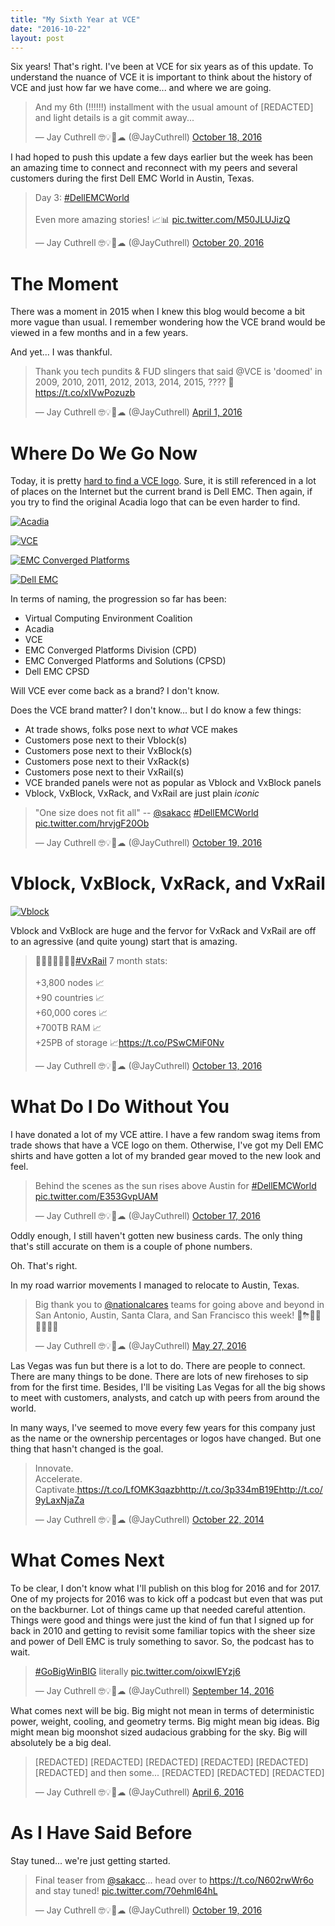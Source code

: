 ```yaml
---
title: "My Sixth Year at VCE"
date: "2016-10-22"
layout: post
---
```


Six years! That's right. I've been at VCE for six years as of this update. To
understand the nuance of VCE it is important to think about the history of VCE
and just how far we have come... and where we are going.

<blockquote class="twitter-tweet" data-lang="en"><p lang="en" dir="ltr">And my 6th (!!!!!!) installment with the usual amount of [REDACTED] and light details is a git commit away...</p>&mdash; Jay Cuthrell 🤓💡🚀☁ (@JayCuthrell) <a href="https://twitter.com/JayCuthrell/status/788394956347944961">October 18, 2016</a></blockquote>
<script async src="//platform.twitter.com/widgets.js" charset="utf-8"></script>

I had hoped to push this update a few days earlier but the week has been an
amazing time to connect and reconnect with my peers and several customers during
the first Dell EMC World in Austin, Texas. 

<blockquote class="twitter-tweet" data-lang="en"><p lang="en" dir="ltr">Day 3:
<a href="https://twitter.com/hashtag/DellEMCWorld?src=hash">#DellEMCWorld</a>
<br><br>Even more amazing stories! 📈📊 <a
href="https://t.co/M50JLUJizQ">pic.twitter.com/M50JLUJizQ</a></p>&mdash; Jay
Cuthrell 🤓💡🚀☁ (@JayCuthrell) <a
href="https://twitter.com/JayCuthrell/status/789179761474039808">October 20,
2016</a></blockquote>
<script async src="//platform.twitter.com/widgets.js" charset="utf-8"></script>

The Moment
==========

There was a moment in 2015 when I knew this blog would become a bit
more vague than usual. I remember wondering how the VCE brand would be viewed in
a few months and in a few years. 

And yet... I was thankful.

<blockquote class="twitter-tweet" data-lang="en"><p lang="en" dir="ltr">Thank
you tech pundits &amp; FUD slingers that said @VCE is &#39;doomed&#39; in 2009,
2010, 2011, 2012, 2013, 2014, 2015, ???? 🚀<a
href="https://t.co/xIVwPozuzb">https://t.co/xIVwPozuzb</a></p>&mdash; Jay
Cuthrell 🤓💡🚀☁ (@JayCuthrell) <a
href="https://twitter.com/JayCuthrell/status/715756345320947712">April 1,
2016</a></blockquote>
<script async src="//platform.twitter.com/widgets.js" charset="utf-8"></script>

Where Do We Go Now
==================

Today, it is pretty [hard to find a VCE logo](http://jaycuthrell.com/dell-emc-converged-platforms-and-solutions/). Sure, it is still referenced in a
lot of places on the Internet but the current brand is Dell EMC. Then again, if
you try to find the original Acadia logo that can be even harder to find.

[![Acadia](/images/acadia.jpg
"Acadia")](http://www.vce.com/about/media/news?id=tcm:20-468)

[![VCE](/images/vce.png "VCE")](http://vce.com)

[![EMC Converged Platforms](/images/vce-logo-text.png "EMC Converged
Platforms")](http://www.vce.com/about/media/news?id=tcm:20-36801)

[![Dell EMC](/images/dell-emc-logo-text.png "Dell EMC")](http://vce.com)

In terms of naming, the progression so far has been:

- Virtual Computing Environment Coalition
- Acadia
- VCE
- EMC Converged Platforms Division (CPD)
- EMC Converged Platforms and Solutions (CPSD)
- Dell EMC CPSD

Will VCE ever come back as a brand? I don't know.

Does the VCE brand matter? I don't know... but I do know a few things:

- At trade shows, folks pose next to _what_ VCE makes
- Customers pose next to their Vblock(s)
- Customers pose next to their VxBlock(s)
- Customers pose next to their VxRack(s)
- Customers pose next to their VxRail(s)
- VCE branded panels were not as popular as Vblock and VxBlock panels
- Vblock, VxBlock, VxRack, and VxRail are just plain *iconic* 

<blockquote class="twitter-tweet" data-lang="en"><p lang="en"
dir="ltr">&quot;One size does not fit all&quot; -- <a
href="https://twitter.com/sakacc">@sakacc</a> <a
href="https://twitter.com/hashtag/DellEMCWorld?src=hash">#DellEMCWorld</a> <a
href="https://t.co/hrvjgF20Ob">pic.twitter.com/hrvjgF20Ob</a></p>&mdash; Jay
Cuthrell 🤓💡🚀☁ (@JayCuthrell) <a
href="https://twitter.com/JayCuthrell/status/788778627810766848">October 19,
2016</a></blockquote>
<script async src="//platform.twitter.com/widgets.js" charset="utf-8"></script>


Vblock, VxBlock, VxRack, and VxRail
===================================

[![Vblock](/images/Vblock_300_FX.jpg "Vblock")](http://vce.com)

Vblock and VxBlock are huge and the fervor for VxRack and VxRail are off to an
agressive (and quite young) start that is amazing.

<blockquote class="twitter-tweet" data-lang="en"><p lang="en"
dir="ltr">📅📅📅📅📅📅📅<a
href="https://twitter.com/hashtag/VxRail?src=hash">#VxRail</a> 7 month
stats:<br><br>+3,800 nodes 📈<br>+90 countries 📈<br>+60,000 cores 📈<br>+700TB
RAM 📈<br>+25PB of storage 📈<a
href="https://t.co/PSwCMiF0Nv">https://t.co/PSwCMiF0Nv</a></p>&mdash; Jay
Cuthrell 🤓💡🚀☁ (@JayCuthrell) <a
href="https://twitter.com/JayCuthrell/status/786426200222674945">October 13,
2016</a></blockquote>
<script async src="//platform.twitter.com/widgets.js" charset="utf-8"></script>

What Do I Do Without You
========================

I have donated a lot of my VCE attire. I have a few random swag items from trade
shows that have a VCE logo on them. Otherwise, I've got my Dell EMC shirts and
have gotten a lot of my branded gear moved to the new look and feel.


<blockquote class="twitter-tweet" data-lang="en"><p lang="en" dir="ltr">Behind
the scenes as the sun rises above Austin for <a
href="https://twitter.com/hashtag/DellEMCWorld?src=hash">#DellEMCWorld</a> <a
href="https://t.co/E353GvpUAM">pic.twitter.com/E353GvpUAM</a></p>&mdash; Jay
Cuthrell 🤓💡🚀☁ (@JayCuthrell) <a
href="https://twitter.com/JayCuthrell/status/788002896621113344">October 17,
2016</a></blockquote>
<script async src="//platform.twitter.com/widgets.js" charset="utf-8"></script>

Oddly enough, I still haven't gotten new business cards. The only thing that's
still accurate on them is a couple of phone numbers.

Oh. That's right.

In my road warrior movements I managed to relocate to Austin, Texas.

<blockquote class="twitter-tweet" data-lang="en"><p lang="en" dir="ltr">Big
thank you to <a href="https://twitter.com/nationalcares">@nationalcares</a>
teams for going above and beyond in San Antonio, Austin, Santa Clara, and San
Francisco this week! 🛫⛈🛬🚗👍🏽💯😀</p>&mdash; Jay Cuthrell 🤓💡🚀☁ (@JayCuthrell)
<a href="https://twitter.com/JayCuthrell/status/736313663661871104">May 27,
2016</a></blockquote>
<script async src="//platform.twitter.com/widgets.js" charset="utf-8"></script>

Las Vegas was fun but there is a lot to do. There are people to connect. There
are many things to be done. There are lots of new firehoses to sip from for the
first time. Besides, I'll be visiting Las Vegas for all the big shows to meet
with customers, analysts, and catch up with peers from around the world.

In many ways, I've seemed to move every few years for this company just as the
name or the ownership percentages or logos have changed. But one thing that
hasn't changed is the goal.

<blockquote class="twitter-tweet" data-lang="en"><p lang="ro"
dir="ltr">Innovate.<br>Accelerate.<br>Captivate.<a
href="https://t.co/LfOMK3qazb">https://t.co/LfOMK3qazb</a><a
href="http://t.co/3p334mB19E">http://t.co/3p334mB19E</a><a
href="http://t.co/9yLaxNjaZa">http://t.co/9yLaxNjaZa</a></p>&mdash; Jay Cuthrell
🤓💡🚀☁ (@JayCuthrell) <a
href="https://twitter.com/JayCuthrell/status/524936741203877888">October 22,
2014</a></blockquote>
<script async src="//platform.twitter.com/widgets.js" charset="utf-8"></script>

What Comes Next
===============

To be clear, I don't know what I'll publish on this blog for 2016 and for 2017.
One of my projects for 2016 was to kick off a podcast but even that was put on
the backburner. Lot of things came up that needed careful attention. Things were
good and things were just the kind of fun that I signed up for back in 2010 and
getting to revisit some familiar topics with the sheer size and power of Dell
EMC is truly something to savor. So, the podcast has to wait.

<blockquote class="twitter-tweet" data-lang="en"><p lang="en" dir="ltr"><a
href="https://twitter.com/hashtag/GoBigWinBIG?src=hash">#GoBigWinBIG</a>
literally <a
href="https://t.co/oixwIEYzj6">pic.twitter.com/oixwIEYzj6</a></p>&mdash; Jay
Cuthrell 🤓💡🚀☁ (@JayCuthrell) <a
href="https://twitter.com/JayCuthrell/status/776083395226980353">September 14,
2016</a></blockquote>
<script async src="//platform.twitter.com/widgets.js" charset="utf-8"></script>

What comes next will be big. Big might not mean in terms of deterministic power,
weight, cooling, and geometry terms. Big might mean big ideas. Big might mean
big moonshot sized audacious grabbing for the sky. Big will absolutely be a big
deal.

<blockquote class="twitter-tweet" data-lang="en"><p lang="en"
dir="ltr">[REDACTED] [REDACTED] [REDACTED] [REDACTED] [REDACTED] [REDACTED] and
then some... [REDACTED] [REDACTED] [REDACTED]</p>&mdash; Jay Cuthrell 🤓💡🚀☁
(@JayCuthrell) <a
href="https://twitter.com/JayCuthrell/status/717859318842822656">April 6,
2016</a></blockquote>
<script async src="//platform.twitter.com/widgets.js" charset="utf-8"></script>

As I Have Said Before
=====================

Stay tuned... we're just getting started.

<blockquote class="twitter-tweet" data-lang="en"><p lang="en" dir="ltr">Final
teaser from <a href="https://twitter.com/sakacc">@sakacc</a>... head over to <a
href="https://t.co/N602rwWr6o">https://t.co/N602rwWr6o</a> and stay tuned! <a
href="https://t.co/70ehmI64hL">pic.twitter.com/70ehmI64hL</a></p>&mdash; Jay
Cuthrell 🤓💡🚀☁ (@JayCuthrell) <a
href="https://twitter.com/JayCuthrell/status/788786403664535552">October 19,
2016</a></blockquote>
<script async src="//platform.twitter.com/widgets.js" charset="utf-8"></script>


